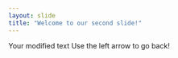 ```yaml
---
layout: slide
title: "Welcome to our second slide!"
---
```

Your modified text
Use the left arrow to go back!

